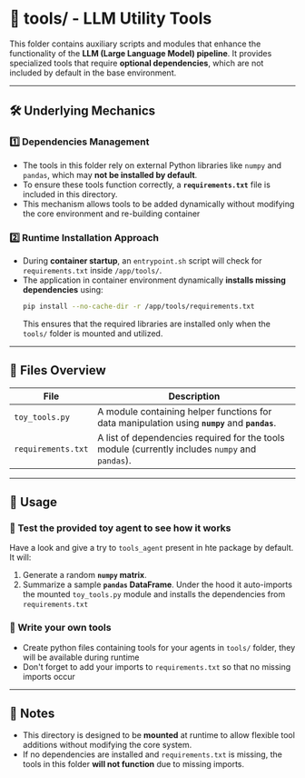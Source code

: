 # 📂 tools/ - LLM Utility Tools

This folder contains auxiliary scripts and modules that enhance the functionality of the **LLM (Large Language Model) pipeline**. 
It provides specialized tools that require **optional dependencies**, which are not included by default in the base environment.

---

## 🛠️ Underlying Mechanics

### 1️⃣ Dependencies Management
- The tools in this folder rely on external Python libraries like `numpy` and `pandas`, which may **not be installed by default**.
- To ensure these tools function correctly, a **`requirements.txt`** file is included in this directory.
- This mechanism allows tools to be added dynamically without modifying the core environment and re-building container

### 2️⃣ Runtime Installation Approach
- During **container startup**, an `entrypoint.sh` script will check for `requirements.txt` inside `/app/tools/`.
- The application in container environment dynamically **installs missing dependencies** using:
  ```bash
  pip install --no-cache-dir -r /app/tools/requirements.txt
  ```
  This ensures that the required libraries are installed only when the `tools/` folder is mounted and utilized.


---

## 📁 Files Overview

| File                | Description |
|---------------------|-------------|
| `toy_tools.py`      | A module containing helper functions for data manipulation using **`numpy`** and **`pandas`**. |
| `requirements.txt`  | A list of dependencies required for the tools module (currently includes `numpy` and `pandas`). |

---

## 🚀 Usage

### 🧪 Test the provided toy agent to see how it works
Have a look and give a try to `tools_agent` present in hte package by default. It will:
1. Generate a random **`numpy` matrix**.
2. Summarize a sample **`pandas` DataFrame**.
Under the hood it auto-imports the mounted `toy_tools.py` module and installs the dependencies from `requirements.txt` 

### 🎼 Write your own tools
- Create python files containing tools for your agents in `tools/` folder, they will be available during runtime
- Don't forget to add your imports to `requirements.txt` so that no missing imports occur

---

## 📝 Notes
- This directory is designed to be **mounted** at runtime to allow flexible tool additions without modifying the core system.
- If no dependencies are installed and `requirements.txt` is missing, the tools in this folder **will not function** due to missing imports.
